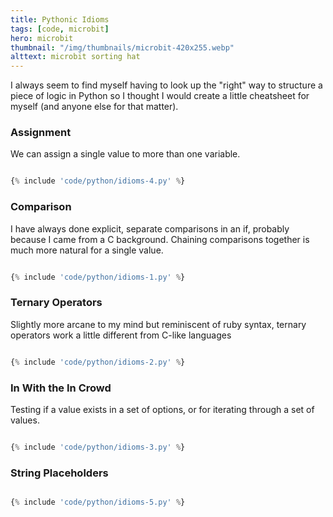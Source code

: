 ```yaml
---
title: Pythonic Idioms
tags: [code, microbit]
hero: microbit
thumbnail: "/img/thumbnails/microbit-420x255.webp"
alttext: microbit sorting hat
---
```


I always seem to find myself having to look up the "right" way to structure a piece of logic in Python so I thought I would
create a little cheatsheet for myself (and anyone else for that matter).

### Assignment

We can assign a single value to more than one variable.

```python

{% include 'code/python/idioms-4.py' %}

```

### Comparison

I have always done explicit, separate comparisons in an if, probably because I came from a C background. Chaining
comparisons together is much more natural for a single value.

```python

{% include 'code/python/idioms-1.py' %}

```

### Ternary Operators

Slightly more arcane to my mind but reminiscent of ruby syntax, ternary operators work a little different from C-like
languages

```python

{% include 'code/python/idioms-2.py' %}

```

### In With the In Crowd

Testing if a value exists in a set of options, or for iterating through a set of values.

```python

{% include 'code/python/idioms-3.py' %}

```

### String Placeholders

```python

{% include 'code/python/idioms-5.py' %}

```
